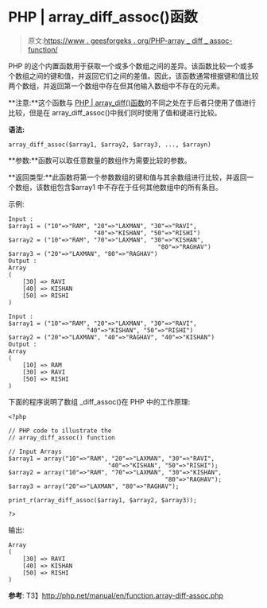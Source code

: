 # PHP | array_diff_assoc()函数

> 原文:[https://www . geesforgeks . org/PHP-array _ diff _ assoc-function/](https://www.geeksforgeeks.org/php-array_diff_assoc-function/)

PHP 的这个内置函数用于获取一个或多个数组之间的差异。该函数比较一个或多个数组之间的键和值，并返回它们之间的差值。因此，该函数通常根据键和值比较两个数组，并返回第一个数组中存在但其他输入数组中不存在的元素。

**注意:**这个函数与 [PHP | array_diff()函数](https://www.geeksforgeeks.org/php-array_diff-function/)的不同之处在于后者只使用了值进行比较，但是在 array_diff_assoc()中我们同时使用了值和键进行比较。

**语法:**

```
array_diff_assoc($array1, $array2, $array3, ..., $arrayn)
```

**参数:**函数可以取任意数量的数组作为需要比较的参数。

**返回类型:**此函数将第一个参数数组的键和值与其余数组进行比较，并返回一个数组，该数组包含$array1 中不存在于任何其他数组中的所有条目。

示例:

```
Input : 
$array1 = ("10"=>"RAM", "20"=>"LAXMAN", "30"=>"RAVI", 
                        "40"=>"KISHAN", "50"=>"RISHI")
$array2 = ("10"=>"RAM", "70"=>"LAXMAN", "30"=>"KISHAN", 
                                          "80"=>"RAGHAV")
$array3 = ("20"=>"LAXMAN", "80"=>"RAGHAV")
Output :
Array
(
    [30] => RAVI
    [40] => KISHAN
    [50] => RISHI
)

Input :
$array1 = ("10"=>"RAM", "20"=>"LAXMAN", "30"=>"RAVI", 
                      "40"=>"KISHAN", "50"=>"RISHI")
$array2 = ("20"=>"LAXMAN", "40"=>"RAGHAV", "40"=>"KISHAN")
Output :
Array
(
    [10] => RAM
    [30] => RAVI
    [50] => RISHI
)

```

下面的程序说明了数组 _diff_assoc()在 PHP 中的工作原理:

```
<?php

// PHP code to illustrate the 
// array_diff_assoc() function

// Input Arrays
$array1 = array("10"=>"RAM", "20"=>"LAXMAN", "30"=>"RAVI",
                            "40"=>"KISHAN", "50"=>"RISHI");
$array2 = array("10"=>"RAM", "70"=>"LAXMAN", "30"=>"KISHAN",
                                            "80"=>"RAGHAV");
$array3 = array("20"=>"LAXMAN", "80"=>"RAGHAV");

print_r(array_diff_assoc($array1, $array2, $array3));

?>
```

输出:

```
Array
(
    [30] => RAVI
    [40] => KISHAN
    [50] => RISHI
)
```

**参考**:
T3】http://php.net/manual/en/function.array-diff-assoc.php